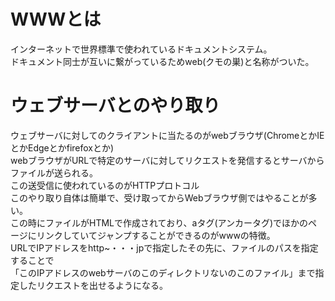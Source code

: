 <h1>WWWとは</h1>
インターネットで世界標準で使われているドキュメントシステム。<br>
ドキュメント同士が互いに繋がっているためweb(クモの巣)と名称がついた。
<h1>ウェブサーバとのやり取り</h1>
ウェブサーバに対してのクライアントに当たるのがwebブラウザ(ChromeとかIEとかEdgeとかfirefoxとか)<br>
webブラウザがURLで特定のサーバに対してリクエストを発信するとサーバからファイルが送られる。<br>
この送受信に使われているのがHTTPプロトコル<br>
このやり取り自体は簡単で、受け取ってからWebブラウザ側ではやることが多い。<br>
この時にファイルがHTMLで作成されており、aタグ(アンカータグ)でほかのページにリンクしていてジャンプすることができるのがwwwの特徴。<br>
URLでIPアドレスをhttp~・・・jpで指定したその先に、ファイルのパスを指定することで<br>
「このIPアドレスのwebサーバのこのディレクトリないのこのファイル」まで指定したリクエストを出せるようになる。

